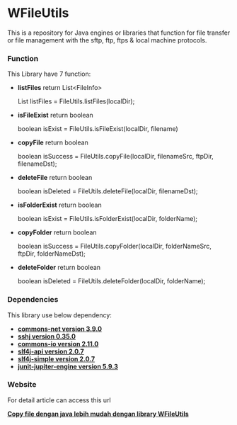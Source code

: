 # WFileUtils
This is a repository for Java engines or libraries that function for file transfer or file management with the sftp, ftp, ftps &amp; local machine protocols.

### Function
This Library have 7 function:
* **listFiles** return List&lt;FileInfo&gt;

	List<FileInfo> listFiles = FileUtils.listFiles(localDir);

* **isFileExist** return boolean

	boolean isExist = FileUtils.isFileExist(localDir, filename)	

* **copyFile** return boolean

	boolean isSuccess = FileUtils.copyFile(localDir, filenameSrc, ftpDir, filenameDst);

* **deleteFile** return boolean

	boolean isDeleted = FileUtils.deleteFile(localDir, filenameDst);

* **isFolderExist** return boolean

	boolean isExist = FileUtils.isFolderExist(localDir, folderName);

* **copyFolder** return boolean

	boolean isSuccess = FileUtils.copyFolder(localDir, folderNameSrc, ftpDir, folderNameDst);

* **deleteFolder** return boolean

	boolean isDeleted = FileUtils.deleteFolder(localDir, folderName);

### Dependencies
This library use below dependency:
* **[commons-net version 3.9.0](https://commons.apache.org/proper/commons-net/)**
* **[sshj version 0.35.0](https://github.com/hierynomus/sshj)**
* **[commons-io version 2.11.0](https://commons.apache.org/proper/commons-io/)**
* **[slf4j-api version 2.0.7](http://www.slf4j.org/)**
* **[slf4j-simple version 2.0.7](http://www.slf4j.org/)**
* **[junit-jupiter-engine version 5.9.3](https://junit.org/junit5/)**

### Website
For detail article can access this url 

**[Copy file dengan java lebih mudah dengan library WFileUtils](https://wijaksana.com/2023/08/03/copy-file-dengan-java-lebih-mudah-dengan-library-wfileutils/)**

